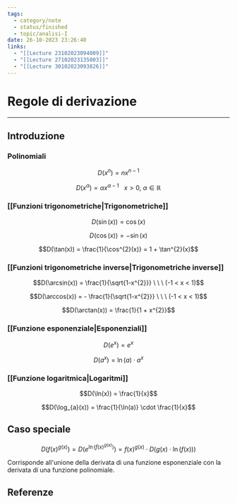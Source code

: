 ```yaml
---
tags:
  - category/note
  - status/finished
  - topic/analisi-I
date: 26-10-2023 23:26:40
links:
  - "[[Lecture 23102023094009]]"
  - "[[Lecture 27102023135003]]"
  - "[[Lecture 30102023093826]]"
---
```


# Regole di derivazione
---
## Introduzione
### Polinomiali
$$D(x^{n}) = nx^{n-1}$$

$$D(x^{\alpha}) = \alpha x^{\alpha-1} \ \ \ x > 0, \ \alpha \in \mathbb{R}$$

### [[Funzioni trigonometriche|Trigonometriche]]
$$D(\sin(x)) = \cos(x)$$

$$D(\cos(x)) = -\sin(x)$$

$$D(\tan(x)) = \frac{1}{\cos^{2}(x)} = 1 + \tan^{2}(x)$$

### [[Funzioni trigonometriche inverse|Trigonometriche inverse]]
$$D(\arcsin(x)) = \frac{1}{\sqrt{1-x^{2}}} \ \ \ (-1 < x < 1)$$

$$D(\arccos(x)) = - \frac{1}{\sqrt{1-x^{2}}} \ \ \ (-1 < x < 1)$$

$$D(\arctan(x)) = \frac{1}{1 + x^{2}}$$

### [[Funzione esponenziale|Esponenziali]]
$$D(e^{x}) = e^{x}$$

$$D(a^{x}) = \ln(a) \cdot a^x$$

### [[Funzione logaritmica|Logaritmi]]
$$D(\ln(x)) = \frac{1}{x}$$

$$D(\log_{a}(x)) = \frac{1}{\ln(a)} \cdot \frac{1}{x}$$

## Caso speciale
$$D(f(x)^{g(x)}) = D(e^{\ln(f(x)^{g(x)})}) = f(x)^{g(x)} \cdot D(g(x) \cdot \ln(f(x)))$$

Corrisponde all'unione della derivata di una funzione esponenziale con la derivata di una funzione polinomiale.

## Referenze